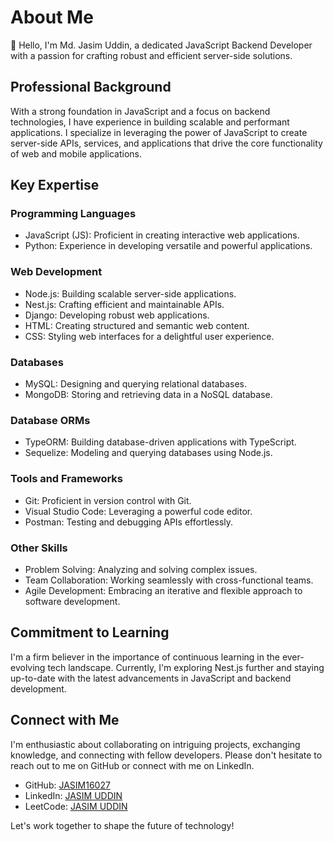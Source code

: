 # About Me

👋 Hello, I'm Md. Jasim Uddin, a dedicated JavaScript Backend Developer with a passion for crafting robust and efficient server-side solutions.

## Professional Background

With a strong foundation in JavaScript and a focus on backend technologies, I have experience in building scalable and performant applications. I specialize in leveraging the power of JavaScript to create server-side APIs, services, and applications that drive the core functionality of web and mobile applications.

## Key Expertise

### Programming Languages
- JavaScript (JS): Proficient in creating interactive web applications.
- Python: Experience in developing versatile and powerful applications.

### Web Development
- Node.js: Building scalable server-side applications.
- Nest.js: Crafting efficient and maintainable APIs.
- Django: Developing robust web applications.
- HTML: Creating structured and semantic web content.
- CSS: Styling web interfaces for a delightful user experience.

### Databases
- MySQL: Designing and querying relational databases.
- MongoDB: Storing and retrieving data in a NoSQL database.

### Database ORMs
- TypeORM: Building database-driven applications with TypeScript.
- Sequelize: Modeling and querying databases using Node.js.

### Tools and Frameworks
- Git: Proficient in version control with Git.
- Visual Studio Code: Leveraging a powerful code editor.
- Postman: Testing and debugging APIs effortlessly.

### Other Skills
- Problem Solving: Analyzing and solving complex issues.
- Team Collaboration: Working seamlessly with cross-functional teams.
- Agile Development: Embracing an iterative and flexible approach to software development.

## Commitment to Learning

I'm a firm believer in the importance of continuous learning in the ever-evolving tech landscape. Currently, I'm exploring Nest.js further and staying up-to-date with the latest advancements in JavaScript and backend development.

## Connect with Me

I'm enthusiastic about collaborating on intriguing projects, exchanging knowledge, and connecting with fellow developers. Please don't hesitate to reach out to me on GitHub or connect with me on LinkedIn.

- GitHub: [JASIM16027](https://github.com/JASIM16027)
- LinkedIn: [JASIM UDDIN](https://www.linkedin.com/in/jasim-uddin-042715136/)
- LeetCode: [JASIM UDDIN](https://leetcode.com/jasim-uddin/)

Let's work together to shape the future of technology!
